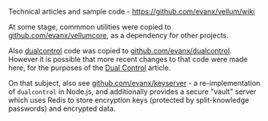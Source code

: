 Technical articles and sample code - https://github.com/evanx/vellum/wiki

At some stage, commmon utilities were copied to <a href="https://github.com/evanx/vellumcore">github.com/evanx/vellumcore</a>, as a dependency for other projects.

Also <a href="https://github.com/evanx/vellum/dualcontrol">dualcontrol</a> code was copied to <a href="https://github.com/evanx/dualcontrol">github.com/evanx/dualcontrol</a>. However it is possible that more recent changes to that code were made here, for the purposes of the <a href="https://github.com/evanx/vellum/wiki/DualControl">Dual Control</a> article.

On that subject, also see <a href="https://github.com/evanx/keyserver">github.com/evanx/keyserver</a> - a re-implementation of `dualcontrol` in Node.js, and additionally provides a secure "vault" server which uses Redis to store encryption keys (protected by split-knowledge passwords) and encrypted data.
